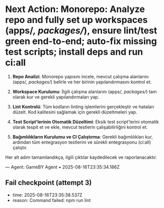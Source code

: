 # Next Action: Monorepo: Analyze repo and fully set up workspaces (apps/*, packages/*), ensure lint/test green end-to-end; auto-fix missing test scripts; install deps and run ci:all

1. **Repo Analizi**: Monorepo yapısını incele, mevcut çalışma alanlarını (apps/*, packages/*) belirle ve her birinin yapılandırmasını kontrol et.

2. **Workspace Kurulumu**: İlgili çalışma alanlarını (apps/*, packages/*) tam olarak kur ve gerekli yapılandırmaları yap.

3. **Lint Kontrolü**: Tüm kodların linting işlemlerini gerçekleştir ve hataları düzelt. Kod kalitesini sağlamak için gerekli düzeltmeleri yap.

4. **Test Script'lerinin Otomatik Düzeltimi**: Eksik test script'lerini otomatik olarak tespit et ve ekle, mevcut testlerin çalışabilirliğini kontrol et.

5. **Bağımlılıkların Kurulumu ve CI Çalıştırma**: Gerekli bağımlılıkları kur, ardından tüm entegrasyon testlerini ve sürekli entegrasyonu (ci:all) çalıştır. 

Her alt adım tamamlandıkça, ilgili çıktılar kaydedilecek ve raporlanacaktır.

— Agent: GameBY Agent • 2025-08-16T23:35:34.186Z


## Fail checkpoint (attempt 3)
- time: 2025-08-16T23:35:38.537Z
- reason: Command failed: npm run lint
